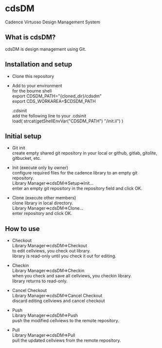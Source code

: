 # cdsDM
Cadence Virtuoso Design Management System

## What is cdsDM?
cdsDM is design management using Git.

## Installation and setup

* Clone this repository

* Add to your environment  
  for the bourne shell  
  export CDSDM_PATH="{cloned_dir}/cdsdm"  
  export CDS_WORKAREA=$CDSDM_PATH

  .cdsinit  
  add the following line to your .cdsinit  
  load( strcat(getShellEnvVar("CDSDM_PATH") "/init.il") )  

## Initial setup

* Git init  
create empty shared git repository in your local or github, gitlab, gitolite, gitbucket, etc.  

* Init (execute only by owner)  
configure required files for the cadence library to an empty git repository.  
Library Manager=>cdsDM=>Setup=>Init...  
enter an empty git repository in the repository field and click OK.  

* Clone (execute other members)  
clone library in local directory.  
Library Manager=>cdsDM=>Clone...  
enter repository and click OK.  

## How to use

* Checkout  
Library Manager=>cdsDM=>Checkout  
to edit cellviews, you check out library.  
library is read-only until you check it out for editing.  

* Checkin  
Library Manager=>cdsDM=>Checkin  
when you check and save all cellviews, you checkin library.  
library returns to read-only.  

* Cancel Checkout  
Library Manager=>cdsDM=>Cancel Checkout  
discard editing cellviews and cancel checkout  

* Push  
Library Manager=>cdsDM=>Push  
push the modified cellviews to the remote repository.  

* Pull  
Library Manager=>cdsDM=>Pull  
pull the updated cellviews from the remote repository.  

